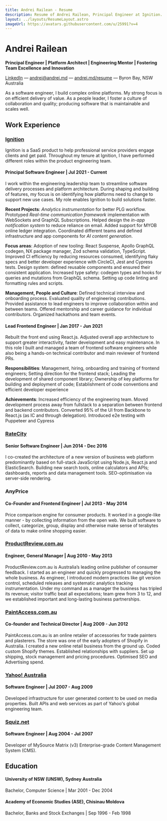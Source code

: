 ```yaml
---
title: Andrei Railean - Resume
description: Resume of Andrei Railean, Principal Engineer at Ignition.
layout: ../layouts/ResumeLayout.astro
imageUrl: https://avatars.githubusercontent.com/u/25991?v=4
---
```


# Andrei Railean

**Principal Engineer | Platform Architect | Engineering Mentor | Fostering Team Excellence and Innovation**

[LinkedIn](https://www.linkedin.com/in/andreirailean/) &mdash; andrei@andrei.md &mdash; [andrei.md/resume](//andrei.md/resume) &mdash; Byron Bay, NSW Australia

As a software engineer, I build complex online platforms. My strong focus is on efficient delivery of value. As a people leader, I foster a culture of collaboration and quality; producing software that is maintainable and scales well.

## Work Experience

### [Ignition](https://ignitionapp.com/)

Ignition is a SaaS product to help professional service providers engage clients and get paid. Throughout my tenure at Ignition, I have performed different roles within the product engineering team.

#### Principal Software Engineer | Jul 2021 - Current

I work within the engineering leadership team to streamline software delivery processes and platform architecture. During shaping and building of features, my focus is on identifying how platforms need to change to support new use cases. My role enables Ignition to build solutions faster.

**Recent Projects**: _Analytics instrumentation_ for better PLG workflow. Prototyped _Real-time communication framework_ implementation with WebSockets and GraphQL Subscriptions. Helped design the _in-app notification system_ to reduce reliance on email. Added support for MYOB online ledger integration. Coordinated different teams and defined infrastructure and app components for _AI content generation_.

**Focus areas**: Adoption of new tooling: React Suspense, Apollo GraphQL codegen, NX package manager, Zod schema validation, TypeScript. Improved CI efficiency by reducing resources consumed, identifying flaky specs and better developer experience with CircleCI, Jest and Cypress tests. Design system: defined reusable components and ensured their consistent application. Increased type safety: codegen types and hooks for queries and mutations from GraphQL schema. Setting up code linting and formatting rules and scripts.

**Management, People and Culture**: Defined technical interview and onboarding process. Evaluated quality of engineering contributions. Provided assistance to lead engineers to improve collaboration within and between teams. Offered mentorship and career guidance for individual contributors. Organized hackathons and team events.

#### Lead Frontend Engineer | Jan 2017 - Jun 2021

Rebuilt the front end using React.js. Adjusted overall app architecture to support greater interactivity, faster development and easy maintenance. In this role I built and managed a team of frontend software engineers while also being a hands-on technical contributor and main reviewer of frontend PRs.

**Responsibilities**: Management, hiring, onboarding and training of frontend engineers; Setting direction for the frontend stack; Leading the development of shared component library; Ownership of key platforms for building and deployment of code; Establishment of code conventions and efficient developer experience

**Achievements**: Increased efficiency of the engineering team. Moved development process away from fullstack to a separation between frontend and backend contributors. Converted 95% of the UI from Backbone to React.js (as IC and through delegation). Introduced e2e testing with Puppeteer and Cypress

### [RateCity](http://ratecity.com.au/)

#### Senior Software Engineer | Jun 2014 - Dec 2016

I co-created the architecture of a new version of business web platform predominantly based on full-stack JavaScript using Node.js, React.js and ElasticSearch. Building new search tools, online calculators and APIs; dashboards, reports and data management tools. SEO-optimisation via server-side rendering.

### AnyPrice

#### Co-Founder and Frontend Engineer | Jul 2013 - May 2014

Price comparison engine for consumer products. It worked in a google-like manner - by collecting information from the open web. We built software to collect, categorize, group, display and otherwise make sense of terabytes of data to make online shopping easier.

### [ProductReview.com.au](https://productreview.com.au)

#### Engineer, General Manager | Aug 2010 - May 2013

ProductReview.com.au is Australia’s leading online publisher of consumer feedback. I started as an engineer and quickly progressed to managing the whole business. As engineer, I introduced modern practices like git version control, scheduled releases and systematic analytics tracking instrumentation. Under my command as a manager the business has tripled its revenue; visitor traffic beat all expectations; team grew from 3 to 12, and we established important and long-lasting business partnerships.

### [PaintAccess.com.au](https://paintaccess.com.au)

#### Co-founder and Technical Director | Aug 2009 - Jun 2012

PaintAccess.com.au is an online retailer of accessories for trade painters and plasterers. The store was one of the early adopters of Shopify in Australia. I created a new online retail business from the ground up. Coded custom Shopify themes. Established relationships with suppliers. Set up shipping, stock management and pricing procedures. Optimised SEO and Advertising spend.

### [Yahoo! Australia](https://au.yahoo.com)

#### Software Engineer | Jul 2007 - Aug 2009

Developed infrastructure for user generated content to be used on media properties. Built APIs and web services as part of Yahoo's global engineering team.

### [Squiz.net](https://squiz.net)

#### Software Engineer | Aug 2004 - Jul 2007

Developer of MySource Matrix (v3) Enterprise-grade Content Management System (CMS).

## Education

#### University of NSW (UNSW), Sydney Australia

Bachelor, Computer Science | Mar 2001 - Dec 2004

#### Academy of Economic Studies (ASE), Chisinau Moldova

Bachelor, Banks and Stock Exchanges | Sep 1996 - Feb 1998

